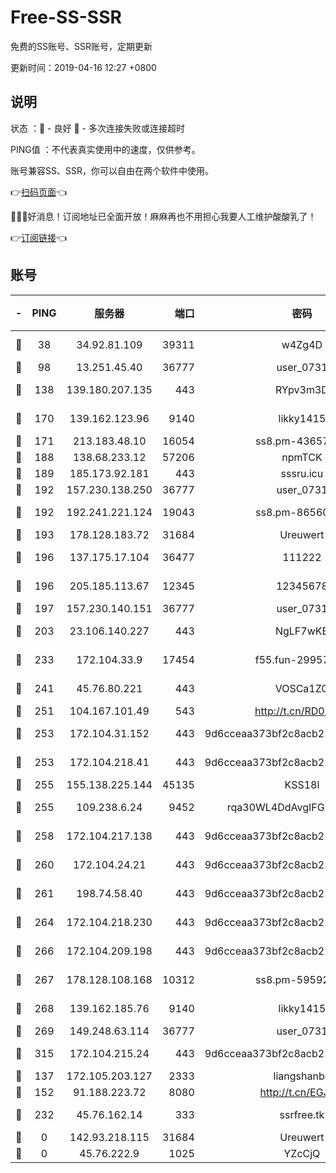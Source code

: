 # Free-SS-SSR

免费的SS账号、SSR账号，定期更新

更新时间：2019-04-16 12:27 +0800

## 说明

状态     ：🙂 - 良好 🙁 - 多次连接失败或连接超时

PING值   ：不代表真实使用中的速度，仅供参考。

账号兼容SS、SSR，你可以自由在两个软件中使用。

👉[扫码页面](https://liesauer.github.io/Free-SS-SSR/)👈

🎉🎉🎉好消息！订阅地址已全面开放！麻麻再也不用担心我要人工维护酸酸乳了！

👉[订阅链接](https://www.liesauer.net/yogurt/subscribe?ACCESS_TOKEN=DAYxR3mMaZAsaqUb)👈

## 账号

|-|PING|服务器|端口|密码|加密方式|区域|
|:----:|:----:|:-----:|-----:|:----:|:----:|:----:|
|🙂|38|34.92.81.109|39311|w4Zg4D|chacha20-ietf|US|
|🙂|98|13.251.45.40|36777|user_0731|chacha20|SG|
|🙂|138|139.180.207.135|443|RYpv3m3D|aes-256-cfb|JP|
|🙂|170|139.162.123.96|9140|likky1415|aes-256-cfb|JP|
|🙂|171|213.183.48.10|16054|ss8.pm-43657260|rc4-md5|RU|
|🙂|188|138.68.233.12|57206|npmTCK|rc4-md5|US|
|🙂|189|185.173.92.181|443|sssru.icu|rc4-md5|RU|
|🙂|192|157.230.138.250|36777|user_0731|chacha20|US|
|🙂|192|192.241.221.124|19043|ss8.pm-86560127|aes-256-cfb|US|
|🙂|193|178.128.183.72|31684|Ureuwert|chacha20|US|
|🙂|196|137.175.17.104|36477|111222|aes-256-cfb|US|
|🙂|196|205.185.113.67|12345|12345678|aes-256-cfb|US|
|🙂|197|157.230.140.151|36777|user_0731|chacha20|US|
|🙂|203|23.106.140.227|443|NgLF7wKB|aes-256-cfb|US|
|🙂|233|172.104.33.9|17454|f55.fun-29957953|aes-256-cfb|SG|
|🙂|241|45.76.80.221|443|VOSCa1ZG|aes-256-cfb|DE|
|🙂|251|104.167.101.49|543|http://t.cn/RD0D7sx|rc4-md5|CA|
|🙂|253|172.104.31.152|443|9d6cceaa373bf2c8acb22e60b6a58be6|aes-256-cfb|US|
|🙂|253|172.104.218.41|443|9d6cceaa373bf2c8acb22e60b6a58be6|aes-256-cfb|US|
|🙂|255|155.138.225.144|45135|KSS18l|rc4-md5|US|
|🙂|255|109.238.6.24|9452|rqa30WL4DdAvgIFG6Fs3znzTa|aes-256-cfb|FR|
|🙂|258|172.104.217.138|443|9d6cceaa373bf2c8acb22e60b6a58be6|aes-256-cfb|US|
|🙂|260|172.104.24.21|443|9d6cceaa373bf2c8acb22e60b6a58be6|aes-256-cfb|US|
|🙂|261|198.74.58.40|443|9d6cceaa373bf2c8acb22e60b6a58be6|aes-256-cfb|US|
|🙂|264|172.104.218.230|443|9d6cceaa373bf2c8acb22e60b6a58be6|aes-256-cfb|US|
|🙂|266|172.104.209.198|443|9d6cceaa373bf2c8acb22e60b6a58be6|aes-256-cfb|US|
|🙂|267|178.128.108.168|10312|ss8.pm-59592521|aes-256-cfb|SG|
|🙂|268|139.162.185.76|9140|likky1415|aes-256-cfb|DE|
|🙂|269|149.248.63.114|36777|user_0731|chacha20|CA|
|🙂|315|172.104.215.24|443|9d6cceaa373bf2c8acb22e60b6a58be6|aes-256-cfb|US|
|🙂|137|172.105.203.127|2333|liangshanbo|chacha20|JP|
|🙂|152|91.188.223.72|8080|http://t.cn/EGJIyrl|rc4-md5|RU|
|🙂|232|45.76.162.14|333|ssrfree.tk|aes-256-cfb|SG|
|🙁|0|142.93.218.115|31684|Ureuwert|chacha20|IN|
|🙁|0|45.76.222.9|1025|YZcCjQ|rc4-md5|JP|
